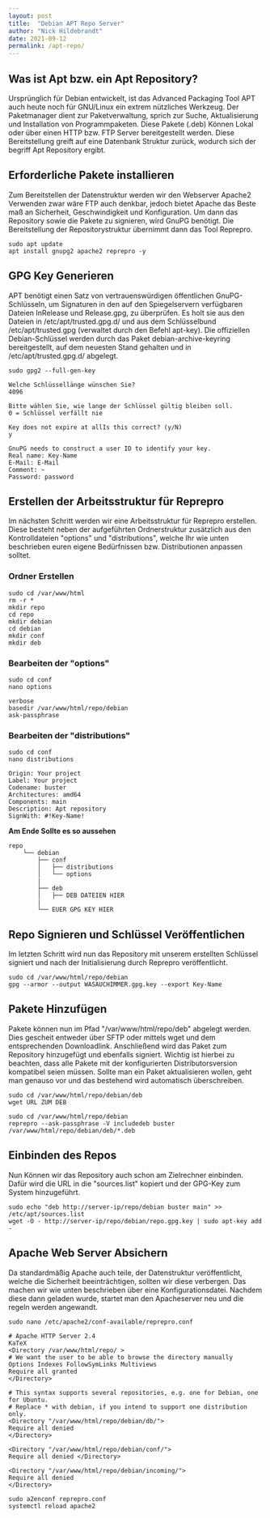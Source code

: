 ```yaml
---
layout: post
title:  "Debian APT Repo Server"
author: "Nick Hildebrandt"
date: 2021-09-12
permalink: /apt-repo/
---
```


## Was ist Apt bzw. ein Apt Repository?

Ursprünglich für Debian entwickelt, ist das Advanced Packaging Tool APT auch heute noch für GNU/Linux ein extrem nützliches Werkzeug.
Der Paketmanager dient zur Paketverwaltung, sprich zur Suche, Aktualisierung und Installation von Programmpaketen.
Diese Pakete (.deb) Können Lokal oder über einen HTTP bzw. FTP Server bereitgestellt werden. Diese Bereitstellung greift auf eine Datenbank Struktur zurück,
wodurch sich der begriff Apt Repository ergibt.
 
## Erforderliche Pakete installieren

Zum Bereitstellen der Datenstruktur werden wir den Webserver Apache2 Verwenden zwar wäre FTP auch denkbar,
jedoch bietet Apache das Beste maß an Sicherheit, Geschwindigkeit und Konfiguration. Um dann das Repository sowie die Pakete zu signieren,
wird GnuPG benötigt. Die Bereitstellung der Repositorystruktur übernimmt dann das Tool Reprepro.

```shell
sudo apt update
apt install gnupg2 apache2 reprepro -y
```

## GPG Key Generieren

APT benötigt einen Satz von vertrauenswürdigen öffentlichen GnuPG-Schlüsseln,
um Signaturen in den auf den Spiegelservern verfügbaren Dateien InRelease und Release.gpg, zu überprüfen.
Es holt sie aus den Dateien in /etc/apt/trusted.gpg.d/ und aus dem Schlüsselbund /etc/apt/trusted.gpg (verwaltet durch den Befehl apt-key).
Die offiziellen Debian-Schlüssel werden durch das Paket debian-archive-keyring bereitgestellt,
auf dem neuesten Stand gehalten und in /etc/apt/trusted.gpg.d/ abgelegt.

```shell
sudo gpg2 --full-gen-key
```
```shell
Welche Schlüssellänge wünschen Sie?
4096
```
```shell
Bitte wählen Sie, wie lange der Schlüssel gültig bleiben soll.
0 = Schlüssel verfällt nie
```
```shell
Key does not expire at allIs this correct? (y/N)
y
```
```shell
GnuPG needs to construct a user ID to identify your key.
Real name: Key-Name
E-Mail: E-Mail
Comment: ~
Password: password
```
## Erstellen der Arbeitsstruktur für Reprepro

Im nächsten Schritt werden wir eine Arbeitsstruktur für Reprepro erstellen.
Diese besteht neben der aufgeführten Ordnerstruktur zusätzlich aus den Kontrolldateien "options" und "distributions",
welche Ihr wie unten beschrieben euren eigene Bedürfnissen bzw. Distributionen anpassen solltet.

### Ordner Erstellen

```shell
sudo cd /var/www/html
rm -r *
mkdir repo
cd repo
mkdir debian
cd debian
mkdir conf
mkdir deb
```

### Bearbeiten der "options"

```shell
sudo cd conf
nano options
```
```shell
verbose
basedir /var/www/html/repo/debian
ask-passphrase 
```

### Bearbeiten der "distributions"

```shell
sudo cd conf
nano distributions
```
```shell
Origin: Your project
Label: Your project
Codename: buster
Architectures: amd64
Components: main
Description: Apt repository
SignWith: #!Key-Name! 
```

**Am Ende Sollte es so aussehen**

```shell
repo
    └── debian
        ├── conf
        │   ├── distributions
        │   └── options
        |
        ├── deb
        │   ├── DEB DATEIEN HIER
        |
        └── EUER GPG KEY HIER
```

## Repo Signieren und Schlüssel Veröffentlichen

Im letzten Schritt wird nun das Repository mit unserem erstellten Schlüssel signiert und nach der Initialisierung durch Reprepro veröffentlicht.

```shell
sudo cd /var/www/html/repo/debian
gpg --armor --output WASAUCHIMMER.gpg.key --export Key-Name
```

## Pakete Hinzufügen

Pakete können nun im Pfad "/var/www/html/repo/deb" abgelegt werden. Dies gescheit entweder über SFTP oder mittels wget und dem entsprechenden Downloadlink.
Anschließend wird das Paket zum Repository hinzugefügt und ebenfalls signiert.
Wichtig ist hierbei zu beachten, dass alle Pakete mit der konfigurierten Distributorsversion kompatibel seien müssen.
Sollte man ein Paket aktualisieren wollen, geht man genauso vor und das bestehend wird automatisch überschreiben.

```shell
sudo cd /var/www/html/repo/debian/deb
wget URL ZUM DEB
```
```shell
sudo cd /var/www/html/repo/debian
reprepro --ask-passphrase -V includedeb buster /var/www/html/repo/debian/deb/*.deb
```

## Einbinden des Repos

Nun Können wir das Repository auch schon am Zielrechner einbinden. Dafür wird die URL in die "sources.list" kopiert und der GPG-Key zum System hinzugeführt.

```shell
sudo echo "deb http://server-ip/repo/debian buster main" >> /etc/apt/sources.list
wget -O - http://server-ip/repo/debian/repo.gpg.key | sudo apt-key add -
```

## Apache Web Server Absichern

Da standardmäßig Apache auch teile, der Datenstruktur veröffentlicht, welche die Sicherheit beeinträchtigen, sollten wir diese verbergen.
Das machen wir wie unten beschrieben über eine Konfigurationsdatei. Nachdem diese dann geladen wurde,
startet man den Apacheserver neu und die regeln werden angewandt.

```shell
sudo nano /etc/apache2/conf-available/reprepro.conf
```
```shell
# Apache HTTP Server 2.4
KaTeX 
<Directory /var/www/html/repo/ >
# We want the user to be able to browse the directory manually
Options Indexes FollowSymLinks Multiviews
Require all granted
</Directory>

# This syntax supports several repositories, e.g. one for Debian, one for Ubuntu.
# Replace * with debian, if you intend to support one distribution only.
<Directory "/var/www/html/repo/debian/db/">
Require all denied
</Directory>

<Directory "/var/www/html/repo/debian/conf/">
Require all denied </Directory>

<Directory "/var/www/html/repo/debian/incoming/">
Require all denied
</Directory>
```
```shell
sudo a2enconf reprepro.conf
systemctl reload apache2
```

